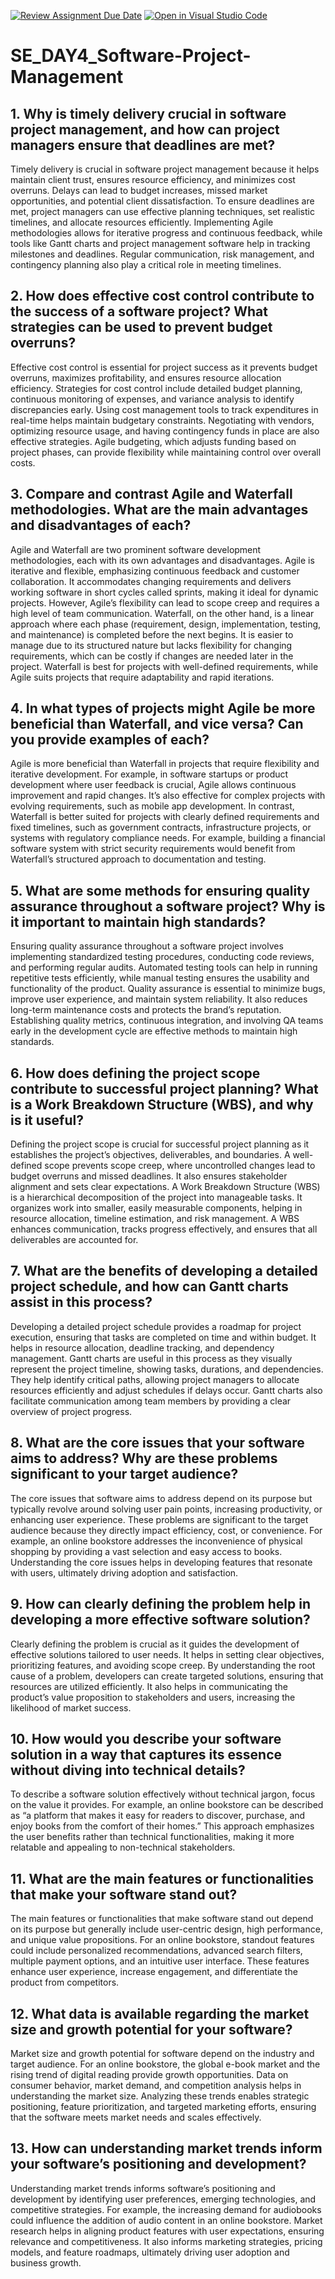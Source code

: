 [![Review Assignment Due Date](https://classroom.github.com/assets/deadline-readme-button-22041afd0340ce965d47ae6ef1cefeee28c7c493a6346c4f15d667ab976d596c.svg)](https://classroom.github.com/a/9pw6JKcu)
[![Open in Visual Studio Code](https://classroom.github.com/assets/open-in-vscode-2e0aaae1b6195c2367325f4f02e2d04e9abb55f0b24a779b69b11b9e10269abc.svg)](https://classroom.github.com/online_ide?assignment_repo_id=18464000&assignment_repo_type=AssignmentRepo)
# SE_DAY4_Software-Project-Management
## 1. Why is timely delivery crucial in software project management, and how can project managers ensure that deadlines are met?

Timely delivery is crucial in software project management because it helps maintain client trust, ensures resource efficiency, and minimizes cost overruns. Delays can lead to budget increases, missed market opportunities, and potential client dissatisfaction. To ensure deadlines are met, project managers can use effective planning techniques, set realistic timelines, and allocate resources efficiently. Implementing Agile methodologies allows for iterative progress and continuous feedback, while tools like Gantt charts and project management software help in tracking milestones and deadlines. Regular communication, risk management, and contingency planning also play a critical role in meeting timelines.

## 2. How does effective cost control contribute to the success of a software project? What strategies can be used to prevent budget overruns?
Effective cost control is essential for project success as it prevents budget overruns, maximizes profitability, and ensures resource allocation efficiency. Strategies for cost control include detailed budget planning, continuous monitoring of expenses, and variance analysis to identify discrepancies early. Using cost management tools to track expenditures in real-time helps maintain budgetary constraints. Negotiating with vendors, optimizing resource usage, and having contingency funds in place are also effective strategies. Agile budgeting, which adjusts funding based on project phases, can provide flexibility while maintaining control over overall costs.

## 3. Compare and contrast Agile and Waterfall methodologies. What are the main advantages and disadvantages of each?

Agile and Waterfall are two prominent software development methodologies, each with its own advantages and disadvantages. Agile is iterative and flexible, emphasizing continuous feedback and customer collaboration. It accommodates changing requirements and delivers working software in short cycles called sprints, making it ideal for dynamic projects. However, Agile’s flexibility can lead to scope creep and requires a high level of team communication. Waterfall, on the other hand, is a linear approach where each phase (requirement, design, implementation, testing, and maintenance) is completed before the next begins. It is easier to manage due to its structured nature but lacks flexibility for changing requirements, which can be costly if changes are needed later in the project. Waterfall is best for projects with well-defined requirements, while Agile suits projects that require adaptability and rapid iterations.

## 4. In what types of projects might Agile be more beneficial than Waterfall, and vice versa? Can you provide examples of each?

Agile is more beneficial than Waterfall in projects that require flexibility and iterative development. For example, in software startups or product development where user feedback is crucial, Agile allows continuous improvement and rapid changes. It’s also effective for complex projects with evolving requirements, such as mobile app development. In contrast, Waterfall is better suited for projects with clearly defined requirements and fixed timelines, such as government contracts, infrastructure projects, or systems with regulatory compliance needs. For example, building a financial software system with strict security requirements would benefit from Waterfall’s structured approach to documentation and testing.

## 5. What are some methods for ensuring quality assurance throughout a software project? Why is it important to maintain high standards?

Ensuring quality assurance throughout a software project involves implementing standardized testing procedures, conducting code reviews, and performing regular audits. Automated testing tools can help in running repetitive tests efficiently, while manual testing ensures the usability and functionality of the product. Quality assurance is essential to minimize bugs, improve user experience, and maintain system reliability. It also reduces long-term maintenance costs and protects the brand’s reputation. Establishing quality metrics, continuous integration, and involving QA teams early in the development cycle are effective methods to maintain high standards.

## 6. How does defining the project scope contribute to successful project planning? What is a Work Breakdown Structure (WBS), and why is it useful?

Defining the project scope is crucial for successful project planning as it establishes the project’s objectives, deliverables, and boundaries. A well-defined scope prevents scope creep, where uncontrolled changes lead to budget overruns and missed deadlines. It also ensures stakeholder alignment and sets clear expectations. A Work Breakdown Structure (WBS) is a hierarchical decomposition of the project into manageable tasks. It organizes work into smaller, easily measurable components, helping in resource allocation, timeline estimation, and risk management. A WBS enhances communication, tracks progress effectively, and ensures that all deliverables are accounted for.

## 7. What are the benefits of developing a detailed project schedule, and how can Gantt charts assist in this process?

Developing a detailed project schedule provides a roadmap for project execution, ensuring that tasks are completed on time and within budget. It helps in resource allocation, deadline tracking, and dependency management. Gantt charts are useful in this process as they visually represent the project timeline, showing tasks, durations, and dependencies. They help identify critical paths, allowing project managers to allocate resources efficiently and adjust schedules if delays occur. Gantt charts also facilitate communication among team members by providing a clear overview of project progress.

## 8. What are the core issues that your software aims to address? Why are these problems significant to your target audience?

The core issues that software aims to address depend on its purpose but typically revolve around solving user pain points, increasing productivity, or enhancing user experience. These problems are significant to the target audience because they directly impact efficiency, cost, or convenience. For example, an online bookstore addresses the inconvenience of physical shopping by providing a vast selection and easy access to books. Understanding the core issues helps in developing features that resonate with users, ultimately driving adoption and satisfaction.

## 9. How can clearly defining the problem help in developing a more effective software solution?

Clearly defining the problem is crucial as it guides the development of effective solutions tailored to user needs. It helps in setting clear objectives, prioritizing features, and avoiding scope creep. By understanding the root cause of a problem, developers can create targeted solutions, ensuring that resources are utilized efficiently. It also helps in communicating the product’s value proposition to stakeholders and users, increasing the likelihood of market success.

## 10. How would you describe your software solution in a way that captures its essence without diving into technical details?

To describe a software solution effectively without technical jargon, focus on the value it provides. For example, an online bookstore can be described as “a platform that makes it easy for readers to discover, purchase, and enjoy books from the comfort of their homes.” This approach emphasizes the user benefits rather than technical functionalities, making it more relatable and appealing to non-technical stakeholders.

## 11. What are the main features or functionalities that make your software stand out?

The main features or functionalities that make software stand out depend on its purpose but generally include user-centric design, high performance, and unique value propositions. For an online bookstore, standout features could include personalized recommendations, advanced search filters, multiple payment options, and an intuitive user interface. These features enhance user experience, increase engagement, and differentiate the product from competitors.

## 12. What data is available regarding the market size and growth potential for your software?

Market size and growth potential for software depend on the industry and target audience. For an online bookstore, the global e-book market and the rising trend of digital reading provide growth opportunities. Data on consumer behavior, market demand, and competition analysis helps in understanding the market size. Analyzing these trends enables strategic positioning, feature prioritization, and targeted marketing efforts, ensuring that the software meets market needs and scales effectively.

## 13. How can understanding market trends inform your software’s positioning and development?

Understanding market trends informs software’s positioning and development by identifying user preferences, emerging technologies, and competitive strategies. For example, the increasing demand for audiobooks could influence the addition of audio content in an online bookstore. Market research helps in aligning product features with user expectations, ensuring relevance and competitiveness. It also informs marketing strategies, pricing models, and feature roadmaps, ultimately driving user adoption and business growth.



